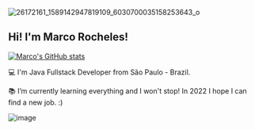 ![26172161_1589142947819109_6030700035158253643_o](https://user-images.githubusercontent.com/81653024/145266816-4e84b26e-3e57-4b96-adcb-d21024637c01.jpg)

## Hi! I'm Marco Rocheles!

 [![Marco's GitHub stats](https://github-readme-stats.vercel.app/api?username=marcorocheles)](https://github.com/marcorocheles/github-readme-stats)

:computer: I'm Java Fullstack Developer from São Paulo - Brazil.

:books: I’m currently learning everything and I won't stop! In 2022 I hope I can find a new job. :)

![image](https://img.shields.io/badge/LinkedIn-0077B5?style=for-the-badge&logo=linkedin&logoColor=white)



